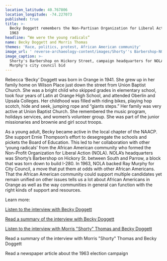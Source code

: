 ```yaml
---
location_latitude: 40.767806
location_longitude: -74.227073
published: true
title: >-
  Becky Doggett remembers the Non-Partisan Organization for Liberal Action in
  1963
headline: “We were the young radicals”
name: Becky Doggett and Morris Thomas
themes: 'Race, politics, protest, African American community'
image_url: ' reverse-archaeology-content/images/Shorty''s Barbershop-NOLA-Cropped.jpg '
image_caption: >-
  Shorty's Barbershop on Hickory Street, campaign headquarters for NOLA and Ray
  Murphy's city council bid
---
```

Rebecca ‘Becky’ Doggett was born in Orange in 1941. She grew up in her family home on Wilson Place just down the street from Union Baptist Church. She was a bright child who skipped grades in elementary school, took four years of Latin at Orange High School, and  attended Oberlin and Upsala Colleges. Her childhood was filled with riding bikes, playing hop scotch, hide and seek, jumping rope and “giants steps.” Her family was very active at Union Baptist Church. She remembered the music program, holidays services, and women’s volunteer group. She was part of the junior missionaries and brownie and girl scout troops. 

As a young adult, Becky became active in the local chapter of the NAACP. She support Ernie Thompson’s effort to desegregate the schools and pickets the Board of Education. This led to her collaboration with other ‘young radicals’ from the African American community who formed the Non-Profit Organization for Liberal Action (NOLA). NOLA’s headquarters was Shorty’s Barbershop on Hickory St. between South and Parrow, a block that was torn down to build I-280. In 1963, NOLA backed Ray Murphy for City Council, a move that put them at odds with other African Americans. That the African American community could support multiple candidates yet remain unified on other issues tells us a lot about African Americans in Orange as well as the way communities in general can function with the right kinds of support and resources.  

Learn more:  

[Listen to the interview with Becky Doggett](https://soundcloud.com/user-773139664/becky-doggett-interview-11-16-15)  

[Read a summary of the interview with Becky Doggett](https://github.com/uofo/reverse-archaeology-content/raw/gh-pages/files/Becky%20Doggett%2011-16-15.pdf)  

[Listen to the interview with Morris "Shorty" Thomas and Becky Doggett](https://soundcloud.com/user-773139664/morris-thomas-and-becky-doggett-interview-7-14-2016)

Read a summary of the interview with Morris "Shorty" Thomas and Becky Doggett  

Read a newspaper article about the 1963 election campaign
